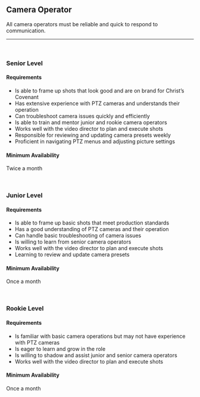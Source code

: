 ## Camera Operator

All camera operators must be reliable and quick to respond to communication.

- - -
<br>

### Senior Level

#### Requirements
- Is able to frame up shots that look good and are on brand for Christ’s Covenant
- Has extensive experience with PTZ cameras and understands their operation
- Can troubleshoot camera issues quickly and efficiently
- Is able to train and mentor junior and rookie camera operators
- Works well with the video director to plan and execute shots
- Responsible for reviewing and updating camera presets weekly
- Proficient in navigating PTZ menus and adjusting picture settings

#### Minimum Availability
Twice a month

<br>

### Junior Level

#### Requirements
- Is able to frame up basic shots that meet production standards
- Has a good understanding of PTZ cameras and their operation
- Can handle basic troubleshooting of camera issues
- Is willing to learn from senior camera operators
- Works well with the video director to plan and execute shots
- Learning to review and update camera presets

#### Minimum Availability
Once a month

<br>

### Rookie Level

#### Requirements
- Is familiar with basic camera operations but may not have experience with PTZ cameras
- Is eager to learn and grow in the role
- Is willing to shadow and assist junior and senior camera operators
- Works well with the video director to plan and execute shots

#### Minimum Availability
Once a month